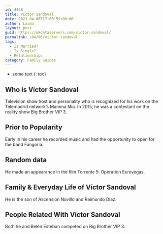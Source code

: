 ```yaml
---
id: 4468
title: Víctor Sandoval
date: 2021-04-06T17:00:59+00:00
author: Laima
layout: post
guid: https://ukdataservers.com/victor-sandoval/
permalink: /04/06/victor-sandoval
tags:
  - Is Married?
  - Is Single?
  - Relationships
category: Family Guides
---
```


* some text
{: toc}


## Who is Víctor Sandoval
                  
                  
                  
Television show host and personality who is recognized for his work on the Telemadrid network&#8217;s Mamma Mía. In 2015, he was a contestant on the reality show Big Brother VIP 3.
                  
              
            
              
            
                
                
                
## Prior to Popularity
                  
                  
                  
Early in his career he recorded music and had the opportunity to open for the band Fangoria.
                  
              
            
              
            
                
                
                
## Random data
                  
                  
                  
He made an appearance in the film Torrente 5: Operation Eurovegas.
                  
              
            
              
            
                
                
                
## Family & Everyday Life of Víctor Sandoval
                  
                  
                  
He is the son of Ascension Novillo and Raimundo Díaz.
                  
              
            
              
            
                
                
                
## People Related With Víctor Sandoval
                  
                  
                  
Both he and Belén Esteban competed on Big Brother VIP 3.
                  
              
            
              
            
                
              
            
              
              
            
            
              
            
          
          
          
